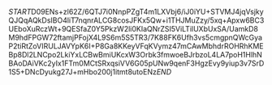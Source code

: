 $START$D09ENs+zl62Z/6QTJ7i0NnpPZgT4m1LXVbj6/iJ0iYU+STVMJ4jqVsjkyQJQqAQkDsIBO4liT7nqnrALCG8cosJFKx5Qw+i1THJMuZzy/5xq+Apxw6BC3UEboXuRczWt+9QESfaZ0Y5PkzW2li0KIaQNrZSI5ViLTilUXbUxSA/UamkD8M9hdFPGW72ftamjPFojX4L9S6m5S5TR3/7K88FK6Ufh3vs5cmgpnQWcGyaP2tiRtZoVIRULJAVYpK6I+P8Ga8KKeyVFqKVymz47mCAwMbhdrROHRhKMEBp8Dl2LNCpo2LkiYxLCBwBmiUKcxW3Orbk3fmwoeBJrbzoL4LA7poH1HlhNBAoDAiVKc2yIx1FTm0MCtSRxqsiVV6G05pUNw9qenF3HgzEvy9yiup3v7SrD1S5+DNcDyukg27J+mHbo200j1itmt8utoENz$END$